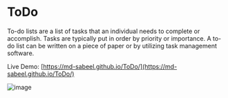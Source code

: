 # ToDo
To-do lists are a list of tasks that an individual needs to complete or accomplish.
Tasks are typically put in order by priority or importance. 
A to-do list can be written on a piece of paper or by utilizing task management software.

Live Demo: [https://md-sabeel.github.io/ToDo/](https://md-sabeel.github.io/ToDo/)

![image](https://user-images.githubusercontent.com/125430379/221147629-acc1e369-2a33-4a6e-ba0a-0228e97cabd3.png)
